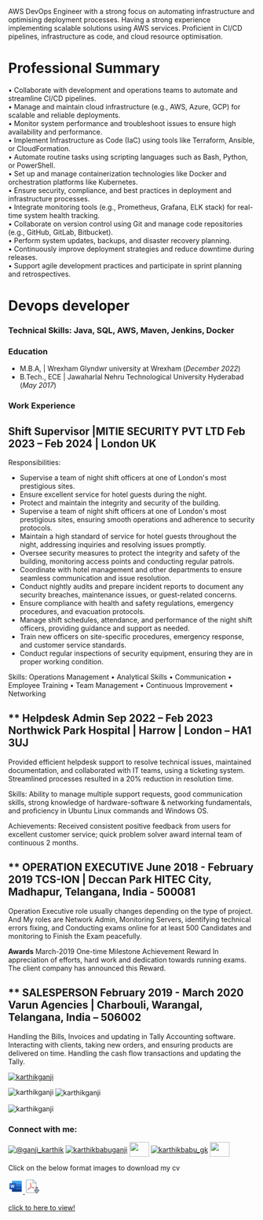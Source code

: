 AWS DevOps Engineer with a strong focus on automating infrastructure and optimising deployment processes. Having a strong experience implementing scalable solutions using AWS services. Proficient in CI/CD pipelines, infrastructure as code, and cloud resource optimisation.

# Professional Summary
• Collaborate with development and operations teams to automate and streamline CI/CD pipelines.<br>
• Manage and maintain cloud infrastructure (e.g., AWS, Azure, GCP) for scalable and reliable deployments.<br>
• Monitor system performance and troubleshoot issues to ensure high availability and performance.<br>
• Implement Infrastructure as Code (IaC) using tools like Terraform, Ansible, or CloudFormation.<br>
• Automate routine tasks using scripting languages such as Bash, Python, or PowerShell.<br>
• Set up and manage containerization technologies like Docker and orchestration platforms like Kubernetes.<br>
• Ensure security, compliance, and best practices in deployment and infrastructure processes.<br>
• Integrate monitoring tools (e.g., Prometheus, Grafana, ELK stack) for real-time system health tracking.<br>
• Collaborate on version control using Git and manage code repositories (e.g., GitHub, GitLab, Bitbucket).<br>
• Perform system updates, backups, and disaster recovery planning.<br>
• Continuously improve deployment strategies and reduce downtime during releases.<br>
• Support agile development practices and participate in sprint planning and retrospectives.<br>

# Devops developer
### Technical Skills: Java, SQL, AWS, Maven, Jenkins, Docker




### Education							       		
- M.B.A, 	| Wrexham Glyndwr university at Wrexham (_December 2022_)	 			        		
- B.Tech., ECE | Jawaharlal Nehru Technological University Hyderabad (_May 2017_)

### Work Experience
 **Shift Supervisor |MITIE SECURITY PVT LTD Feb 2023 – Feb 2024** | London UK
---------------------------------------------------
Responsibilities:

<ul>
<li>Supervise a team of night shift officers at one of London's most prestigious sites. <br></li>
<li>Ensure excellent service for hotel guests during the night.<br></li>
<li>Protect and maintain the integrity and security of the building.<br></li>
<li>Supervise a team of night shift officers at one of London's most prestigious sites, ensuring smooth operations
and adherence to security protocols.<br></li>
<li>Maintain a high standard of service for hotel guests throughout the night, addressing inquiries and resolving
issues promptly.<br></li>
<li>Oversee security measures to protect the integrity and safety of the building, monitoring access points and
conducting regular patrols.<br></li>
<li>Coordinate with hotel management and other departments to ensure seamless communication and issue
resolution.<br></li>
<li>Conduct nightly audits and prepare incident reports to document any security breaches, maintenance issues, or
guest-related concerns.<br></li>
<li>Ensure compliance with health and safety regulations, emergency procedures, and evacuation protocols.<br></li>
<li>Manage shift schedules, attendance, and performance of the night shift officers, providing guidance and
support as needed.<br></li>
<li>Train new officers on site-specific procedures, emergency response, and customer service standards.<br></li>
<li>Conduct regular inspections of security equipment, ensuring they are in proper working condition.<br></li>
</ul>


Skills: Operations Management • Analytical Skills • Communication • Employee Training • Team Management • Continuous Improvement • Networking

** **Helpdesk Admin  Sep 2022 – Feb 2023**  
Northwick Park Hospital | Harrow | London – HA1 3UJ 
--------------------------------------------------- 
Provided efficient helpdesk support to resolve technical issues, maintained documentation, and collaborated with IT teams, using a ticketing system. Streamlined processes resulted in a 20% reduction in resolution time.

 Skills: Ability to manage multiple support requests, good communication skills, strong knowledge of hardware-software & networking fundamentals, and proficiency in Ubuntu Linux commands and Windows OS.

Achievements: Received consistent positive feedback from users for excellent customer service; quick problem solver award internal team of continuous 2 months.

  
** **OPERATION EXECUTIVE June 2018 - February 2019** 
TCS-ION | Deccan Park HITEC City, Madhapur, Telangana, India - 500081  
---------------------------------------------------------------------  
Operation Executive role usually changes depending on the type of project. And My roles are Network Admin, Monitoring Servers, identifying technical errors fixing, and Conducting exams online for at least 500 Candidates and monitoring to Finish the Exam peacefully.

**Awards**
March-2019 
One-time Milestone Achievement Reward 
In appreciation of efforts, hard work and dedication towards running exams. The client company has announced this Reward.


** **SALESPERSON February 2019 - March 2020** 
Varun Agencies | Charbouli, Warangal, Telangana, India – 506002 
--------------------------------------------------------------- 
Handling the Bills, Invoices and updating in Tally Accounting software. Interacting with clients, taking new orders, and ensuring products are delivered on time. Handling the cash flow transactions and updating the Tally.



<p align="left"> <a href="https://github.com/ryo-ma/github-profile-trophy"><img src="https://github-profile-trophy.vercel.app/?username=karthikganji" alt="karthikganji" /></a> </p>

<p><img align="left" src="https://github-readme-stats.vercel.app/api/top-langs?username=karthikganji&show_icons=true&locale=en&layout=compact" alt="karthikganji" /></p>

<p>&nbsp;<img align="center" src="https://github-readme-stats.vercel.app/api?username=karthikganji&show_icons=true&locale=en" alt="karthikganji" /></p>

<p><img align="center" src="https://github-readme-streak-stats.herokuapp.com/?user=karthikganji&" alt="karthikganji" /></p>

### Connect with me:

<p align="left">
<a href="https://twitter.com/@ganji_karthik" target="blank"><img align="center" src="https://raw.githubusercontent.com/rahuldkjain/github-profile-readme-generator/master/src/images/icons/Social/twitter.svg" alt="@ganji_karthik" height="30" width="40" /></a>
<a href="https://linkedin.com/in/karthikbabuganji" target="blank"><img align="center" src="https://raw.githubusercontent.com/rahuldkjain/github-profile-readme-generator/master/src/images/icons/Social/linked-in-alt.svg" alt="karthikbabuganji" height="30" width="40" /></a>
<a href="https://fb.com/" target="blank"><img align="center" src="https://raw.githubusercontent.com/rahuldkjain/github-profile-readme-generator/master/src/images/icons/Social/facebook.svg" alt="" height="30" width="40" /></a>
<a href="https://instagram.com/karthikbabu_gk" target="blank"><img align="center" src="https://raw.githubusercontent.com/rahuldkjain/github-profile-readme-generator/master/src/images/icons/Social/instagram.svg" alt="karthikbabu_gk" height="30" width="40" /></a>
<a href="https://www.youtube.com/@nayamediaworks" target="blank"><img align="center" src="https://raw.githubusercontent.com/rahuldkjain/github-profile-readme-generator/master/src/images/icons/Social/youtube.svg" alt="" height="30" width="40" /></a>
</p>

<p>Click on the below format images to download my cv<p>
<a href="https://raw.githubusercontent.com/karthikganji/karthikganji.github.io/main/assets/cvfiles/CV.docx" download>
  <img src="https://raw.githubusercontent.com/karthikganji/karthikganji.github.io/main/assets/img/msword.png" alt="mswordimage">
</a> 
<a href="https://raw.githubusercontent.com/karthikganji/karthikganji.github.io/main/assets/cvfiles/CV.pdf" download>
  <img src="https://raw.githubusercontent.com/karthikganji/karthikganji.github.io/main/assets/img/pdf.png" alt="pdfimage">
</a> 
<br>
<br>
<a href="https://www.github.com/karthikganji/karthikganji.github.io/blob/main/assets/cvfiles/CV.pdf" target="_blank">click to here to view!</a>

